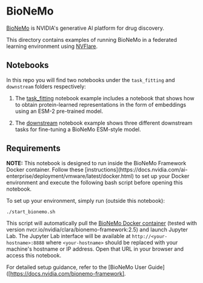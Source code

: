 # BioNeMo

[BioNeMo](https://www.nvidia.com/en-us/clara/bionemo/) is NVIDIA's generative AI platform for drug discovery.

This directory contains examples of running BioNeMo in a federated learning environment using [NVFlare](https://github.com/NVIDIA/NVFlare).

## Notebooks

In this repo you will find two notebooks under the `task_fitting` and `downstream` folders respectively: 
1. The [task_fitting](./task_fitting/task_fitting.ipynb) notebook example includes a notebook that shows how to obtain protein-learned representations in the form of embeddings using an ESM-2 pre-trained model. 

2. The [downstream](./downstream/downstream_nvflare.ipynb) notebook example shows three different downstream tasks for fine-tuning a BioNeMo ESM-style model.

## Requirements

<div class="alert alert-block alert-info"> <b>NOTE:</b> This notebook is designed to run inside the BioNeMo Framework Docker container. Follow these [instructions](https://docs.nvidia.com/ai-enterprise/deployment/vmware/latest/docker.html) to set up your Docker environment and execute the following bash script before opening this notebook.</div>

To set up your environment, simply run (outside this notebook):

```bash
./start_bionemo.sh
```

This script will automatically pull the [BioNeMo Docker container](https://catalog.ngc.nvidia.com/orgs/nvidia/teams/clara/containers/bionemo-framework) (tested with version nvcr.io/nvidia/clara/bionemo-framework:2.5) and launch Jupyter Lab. The Jupyter Lab interface will be available at `http://<your-hostname>:8888` where `<your-hostname>` should be replaced with your machine's hostname or IP address. Open that URL in your browser and access this notebook.

For detailed setup guidance, refer to the [BioNeMo User Guide]([https://docs.nvidia.com/bionemo-framework].
